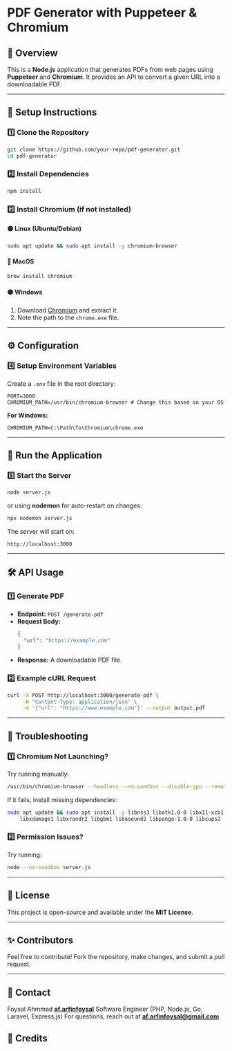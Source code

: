 # PDF Generator with Puppeteer & Chromium

## 📌 Overview
This is a **Node.js** application that generates PDFs from web pages using **Puppeteer** and **Chromium**. It provides an API to convert a given URL into a downloadable PDF.

---

## 🚀 Setup Instructions

### 1️⃣ **Clone the Repository**
```bash
git clone https://github.com/your-repo/pdf-generator.git
cd pdf-generator
```

### 2️⃣ **Install Dependencies**
```bash
npm install
```

### 3️⃣ **Install Chromium (if not installed)**
#### 🟢 **Linux (Ubuntu/Debian)**
```bash
sudo apt update && sudo apt install -y chromium-browser
```
#### 🔵 **MacOS**
```bash
brew install chromium
```
#### 🟣 **Windows**
1. Download [Chromium](https://chromium.woolyss.com/) and extract it.
2. Note the path to the `chrome.exe` file.

---

## ⚙️ Configuration

### 4️⃣ **Setup Environment Variables**
Create a `.env` file in the root directory:

```
PORT=3000
CHROMIUM_PATH=/usr/bin/chromium-browser # Change this based on your OS
```

**For Windows:**
```
CHROMIUM_PATH=C:\Path\To\Chromium\chrome.exe
```

---

## 🏃 Run the Application

### 5️⃣ **Start the Server**
```bash
node server.js
```

or using **nodemon** for auto-restart on changes:
```bash
npx nodemon server.js
```

The server will start on:
```
http://localhost:3000
```

---

## 🛠️ API Usage

### **1️⃣ Generate PDF**
- **Endpoint:** `POST /generate-pdf`
- **Request Body:**
  ```json
  {
    "url": "https://example.com"
  }
  ```
- **Response:** A downloadable PDF file.

### **2️⃣ Example cURL Request**
```bash
curl -X POST http://localhost:3000/generate-pdf \
     -H "Content-Type: application/json" \
     -d '{"url": "https://www.example.com"}' --output output.pdf
```

---

## 🐞 Troubleshooting

### 1️⃣ **Chromium Not Launching?**
Try running manually:
```bash
/usr/bin/chromium-browser --headless --no-sandbox --disable-gpu --remote-debugging-port=9222 https://www.google.com
```
If it fails, install missing dependencies:
```bash
sudo apt update && sudo apt install -y libnss3 libatk1.0-0 libx11-xcb1 libxcomposite1 \
    libxdamage1 libxrandr2 libgbm1 libasound2 libpango-1.0-0 libcups2
```

### 2️⃣ **Permission Issues?**
Try running:
```bash
node --no-sandbox server.js
```

---

## 📜 License
This project is open-source and available under the **MIT License**.

---

## ✨ Contributors
Feel free to contribute! Fork the repository, make changes, and submit a pull request.

---

## 📧 Contact
Foysal Ahmmad **[af.arfinfoysal](https://github.com/af.arfinfoysal)**
Software Engineer (PHP, Node.js, Go, Laravel, Express,js)
For questions, reach out at **af.arfinfoysal@gmail.com**


## 🙌 Credits


